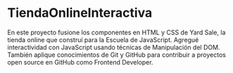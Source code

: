 # TiendaOnlineInteractiva
En este proyecto fusione los componentes en HTML y CSS de Yard Sale, la tienda online que construí para la Escuela de JavaScript. Agregué interactividad con JavaScript usando técnicas de Manipulación del DOM.  También aplique conocimientos de Git y GitHub para contribuir a proyectos open source en GitHub como Frontend Developer.
